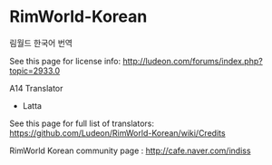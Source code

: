 ﻿RimWorld-Korean
===============

림월드 한국어 번역

See this page for license info:
http://ludeon.com/forums/index.php?topic=2933.0

A14 Translator
* Latta

See this page for full list of translators:
https://github.com/Ludeon/RimWorld-Korean/wiki/Credits


RimWorld Korean community page : http://cafe.naver.com/indiss
